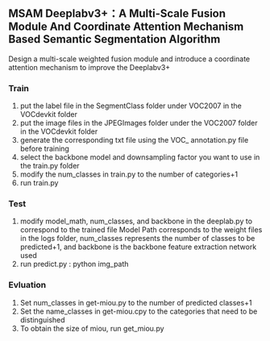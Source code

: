 ## MSAM Deeplabv3+：A Multi-Scale Fusion Module And Coordinate Attention Mechanism Based Semantic Segmentation Algorithm
Design a multi-scale weighted fusion module and introduce a coordinate attention mechanism to improve the Deeplabv3+


### Train
1. put the label file in the SegmentClass folder under VOC2007 in the VOCdevkit folder
2. put the image files in the JPEGImages folder under the VOC2007 folder in the VOCdevkit folder
3. generate the corresponding txt file using the VOC_ annotation.py file before training
4. select the backbone model and downsampling factor you want to use in the train.py folder
5. modify the num_classes in train.py to the number of categories+1
6. run train.py


### Test  
1. modify model_math, num_classes, and backbone in the deeplab.py to correspond to the trained file Model Path corresponds to the weight files in the logs folder, num_classes represents the number of classes to be predicted+1, and backbone is the backbone feature extraction network used
2. run predict.py : python img_path


### Evluation
1. Set num_classes in get-miou.py to the number of predicted classes+1
2. Set the name_classes in get-miou.cpy to the categories that need to be distinguished
3. To obtain the size of miou, run get_miou.py
